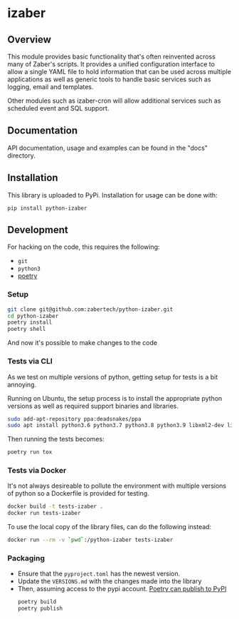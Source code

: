 # izaber


## Overview

This module provides basic functionality that's often reinvented across
many of Zaber's scripts. It provides a unified configuration interface to
allow a single YAML file to hold information that can be used across 
multiple applications as well as generic tools to handle basic services
such as logging, email and templates.

Other modules such as izaber-cron will allow additional services such as
scheduled event and SQL support.

## Documentation

API documentation, usage and examples can be found in the "docs" directory.

## Installation

This library is uploaded to PyPi. Installation for usage can be done with:

`pip install python-izaber`

## Development

For hacking on the code, this requires the following:

- `git`
- `python3`
- [poetry](https://python-poetry.org/)

### Setup

```bash
git clone git@github.com:zabertech/python-izaber.git
cd python-izaber
poetry install
poetry shell
```

And now it's possible to make changes to the code

### Tests via CLI

As we test on multiple versions of python, getting setup for tests is a bit annoying.

Running on Ubuntu, the setup process is to install the appropriate python versions as well as required support binaries and libraries.

```bash
sudo add-apt-repository ppa:deadsnakes/ppa
sudo apt install python3.6 python3.7 python3.8 python3.9 libxml2-dev libxslt1-dev build-essential pypy3-dev python3.6-dev python3.7-dev python3.8-dev python3.9-dev libssl-dev
```

Then running the tests becomes:

```bash
poetry run tox
```

### Tests via Docker

It's not always desireable to pollute the environment with multiple versions of python so a Dockerfile is provided for testing.

```bash
docker build -t tests-izaber .
docker run tests-izaber
```

To use the local copy of the library files, can do the following instead:

```bash
docker run --rm -v `pwd`:/python-izaber tests-izaber
```


### Packaging

- Ensure that the `pyproject.toml` has the newest version.
- Update the `VERSIONS.md` with the changes made into the library
- Then, assuming access to the pypi account. [Poetry can publish to PyPI](https://python-poetry.org/docs/libraries/#publishing-to-pypi)
    ```bash
    poetry build
    poetry publish
    ```

